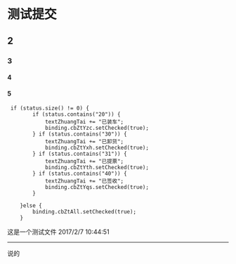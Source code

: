 # 测试提交
## 2 ##
### 3 ###
#### 4 ####
#### 5 ####
     if (status.size() != 0) {
            if (status.contains("20")) {
                textZhuangTai += "已装车";
                binding.cbZtYzc.setChecked(true);
            } if (status.contains("30")) {
                textZhuangTai += "已卸货";
                binding.cbZtYxh.setChecked(true);
            } if (status.contains("31")) {
                textZhuangTai += "已提票";
                binding.cbZtYth.setChecked(true);
            } if (status.contains("40")) {
                textZhuangTai += "已签收";
                binding.cbZtYqs.setChecked(true);
            }

        }else {
            binding.cbZtAll.setChecked(true);
        }
这是一个测试文件
2017/2/7 10:44:51 

----------
说的
